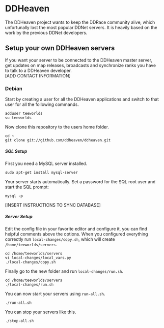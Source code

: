 # DDHeaven
The DDHeaven project wants to keep the DDRace community alive, which unfortunally lost the most popular DDNet servers. It is heavily based on the work by the previous DDNet developers.

## Setup your own DDHeaven servers
If you want your server to be connected to the DDHeaven master server, get updates on map releases, broadcasts and synchronize ranks you have to talk to a DDHeaven developer.  
[ADD CONTACT INFORMATION]

### Debian
Start by creating a user for all the DDHeaven applications and switch to that user for all the following commands.

    adduser teeworlds
    su teeworlds

Now clone this repository to the users home folder.

    cd ~
    git clone git://github.com/ddheaven/ddheaven.git

##### SQL Setup
First you need a MySQL server installed.

    sudo apt-get install mysql-server

Your server starts automatically. Set a password for the SQL root user and start the SQL prompt:

    mysql -p

[INSERT INSTRUCTIONS TO SYNC DATABASE]

##### Server Setup
Edit the config file in your favorite editor and configure it, you can find helpful comments above the options. When you configured everything correctly run `local-changes/copy.sh`, which will create `/home/teeworlds/servers`.

    cd /home/teeworlds/servers
    vi local-changes/local_vars.py
    ./local-changes/copy.sh

Finally go to the new folder and run `local-changes/run.sh`.

    cd /home/teeworlds/servers
    ./local-changes/run.sh

You can now start your servers using `run-all.sh`.

    ./run-all.sh

You can stop your servers like this.

    ./stop-all.sh
